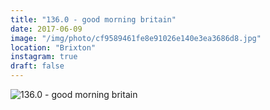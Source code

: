 ```yaml
---
title: "136.0 - good morning britain"
date: 2017-06-09
image: "/img/photo/cf9589461fe8e91026e140e3ea3686d8.jpg"
location: "Brixton"
instagram: true
draft: false
---
```


![136.0 - good morning britain](/img/photo/cf9589461fe8e91026e140e3ea3686d8.jpg)
